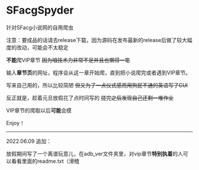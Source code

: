 # SFacgSpyder
针对SFacg小说网的自用爬虫

注意：要成品的话请去release下载，因为源码在发布最新的release后做了较大幅度的改动，可能会不太稳定

**不能**爬VIP章节 ~~因为咱技术力非常不足并且也懒得一笔~~

输入**章节页**的网址，程序会从这一章开始爬，直到把小说爬完或者遇到VIP章节。

写来自己用的，所以比较简陋 ~~但又为了一点仪式感而用狗屁不通的英语写了CUI~~

反正就是，趁着元旦放假花了点时间写的 ~~搓完之后发现自己还剩一堆作业~~

VIP章节的爬取以后**可能**会摸

Enjoy！

--------------------------------------

2022.06.09 追加：

放假期间写了一个离谱玩意儿，在adb_ver文件夹里，对vip章节**特别执着**的人可以看看里面的readme.txt（滑稽


